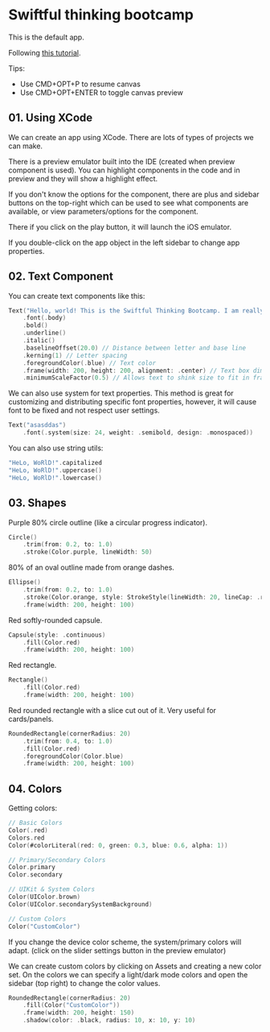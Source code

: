 #  Swiftful thinking bootcamp

This is the default app.

Following [this tutorial](https://www.youtube.com/watch?v=N-ntKJdVNBs&list=PLwvDm4VfkdphqETTBf-DdjCoAvhai1QpO&index=2).

Tips:
* Use CMD+OPT+P to resume canvas
* Use CMD+OPT+ENTER to toggle canvas preview


## 01. Using XCode

We can create an app using XCode. There are lots of types of projects we can make.

There is a preview emulator built into the IDE (created when preview component is used). You can highlight components in the code and in preview and they will show a highlight effect.

If you don't know the options for the component, there are plus and sidebar buttons on the top-right which can be used to see what components are available, or view parameters/options for the component.

There if you click on the play button, it will launch the iOS emulator.

If you double-click on the app object in the left sidebar to change app properties.

## 02. Text Component

You can create text components like this:
```swift
Text("Hello, world! This is the Swiftful Thinking Bootcamp. I am really enjoying this course and learning a lot.")
    .font(.body)
    .bold()
    .underline()
    .italic()
    .baselineOffset(20.0) // Distance between letter and base line
    .kerning(1) // Letter spacing
    .foregroundColor(.blue) // Text color
    .frame(width: 200, height: 200, alignment: .center) // Text box dimensions with overflow elipses (...)
    .minimumScaleFactor(0.5) // Allows text to shink size to fit in frame - minimum size

```

We can also use system for text properties. This method is great for customizing and distributing specific font properties, however, it will cause font to be fixed and not respect user settings.
```swift
Text("asasddas")
    .font(.system(size: 24, weight: .semibold, design: .monospaced))
```

You can also use string utils:
```swift
"HeLo, WoRlD!".capitalized
"HeLo, WoRlD!".uppercase()
"HeLo, WoRlD!".lowercase()
```

## 03. Shapes

Purple 80% circle outline (like a circular progress indicator).
```swift
Circle()
    .trim(from: 0.2, to: 1.0)
    .stroke(Color.purple, lineWidth: 50)
```

80% of an oval outline made from orange dashes.
```swift
Ellipse()
    .trim(from: 0.2, to: 1.0)
    .stroke(Color.orange, style: StrokeStyle(lineWidth: 20, lineCap: .round, dash: [50]))
    .frame(width: 200, height: 100)
```

Red softly-rounded capsule.
```swift
Capsule(style: .continuous)
    .fill(Color.red)
    .frame(width: 200, height: 100)
```

Red rectangle.
```swift
Rectangle()
    .fill(Color.red)
    .frame(width: 200, height: 100)
```

Red rounded rectangle with a slice cut out of it. Very useful for cards/panels.
```swift
RoundedRectangle(cornerRadius: 20)
    .trim(from: 0.4, to: 1.0)
    .fill(Color.red)
    .foregroundColor(Color.blue)
    .frame(width: 200, height: 100)
```

## 04. Colors

Getting colors:
```swift
// Basic Colors
Color(.red)
Colors.red
Color(#colorLiteral(red: 0, green: 0.3, blue: 0.6, alpha: 1))

// Primary/Secondary Colors
Color.primary
Color.secondary

// UIKit & System Colors
Color(UIColor.brown)
Color(UIColor.secondarySystemBackground)

// Custom Colors
Color("CustomColor")
```

If you change the device color scheme, the system/primary colors will adapt. 
(click on the slider settings button in the preview emulator)

We can create custom colors by clicking on Assets and creating a new color set.
On the colors we can specify a light/dark mode colors and open the sidebar 
(top right) to change the color values.

```swift
RoundedRectangle(cornerRadius: 20)
    .fill(Color("CustomColor"))
    .frame(width: 200, height: 150)
    .shadow(color: .black, radius: 10, x: 10, y: 10)
```
